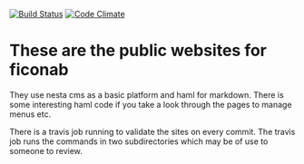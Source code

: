 [![Build Status](https://travis-ci.org/semdinsp/ficonab.com.png)](https://travis-ci.org/semdinsp/ficonab.com)
[![Code Climate](https://codeclimate.com/repos/52314d7813d63761d202d09f/badges/a5c18005738a6fb4fb32/gpa.png)](https://codeclimate.com/repos/52314d7813d63761d202d09f/feed)

# These are the public websites for ficonab
They use nesta cms as a basic platform and haml for markdown.
There is some interesting haml code if you take a look through the pages to manage menus etc.

There is a travis job running to validate the sites on every commit.  The travis job runs the commands in two subdirectories which may be of use to someone to review.
